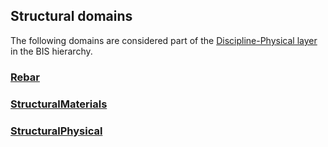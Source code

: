 ## Structural domains

The following domains are considered part of the [Discipline-Physical layer](../fundamentals/intro/bis-organization.md) in the BIS hierarchy.

### [Rebar](../Rebar.ecschema.md)

### [StructuralMaterials](../StructuralMaterials.ecschema.md)

### [StructuralPhysical](../StructuralPhysical.ecschema.md)
